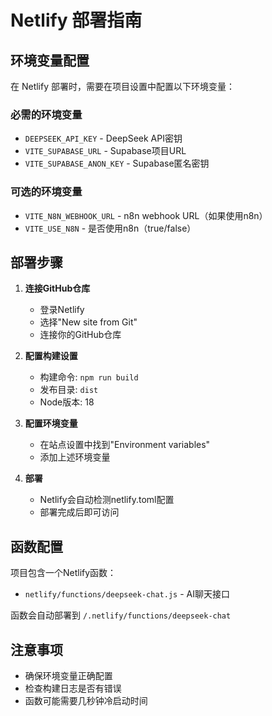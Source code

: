 # Netlify 部署指南

## 环境变量配置

在 Netlify 部署时，需要在项目设置中配置以下环境变量：

### 必需的环境变量
- `DEEPSEEK_API_KEY` - DeepSeek API密钥
- `VITE_SUPABASE_URL` - Supabase项目URL
- `VITE_SUPABASE_ANON_KEY` - Supabase匿名密钥

### 可选的环境变量
- `VITE_N8N_WEBHOOK_URL` - n8n webhook URL（如果使用n8n）
- `VITE_USE_N8N` - 是否使用n8n（true/false）

## 部署步骤

1. **连接GitHub仓库**
   - 登录Netlify
   - 选择"New site from Git"
   - 连接你的GitHub仓库

2. **配置构建设置**
   - 构建命令: `npm run build`
   - 发布目录: `dist`
   - Node版本: 18

3. **配置环境变量**
   - 在站点设置中找到"Environment variables"
   - 添加上述环境变量

4. **部署**
   - Netlify会自动检测netlify.toml配置
   - 部署完成后即可访问

## 函数配置

项目包含一个Netlify函数：
- `netlify/functions/deepseek-chat.js` - AI聊天接口

函数会自动部署到 `/.netlify/functions/deepseek-chat`

## 注意事项

- 确保环境变量正确配置
- 检查构建日志是否有错误
- 函数可能需要几秒钟冷启动时间